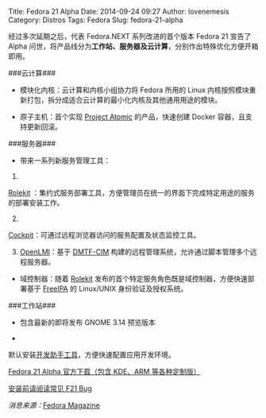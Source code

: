 Title: Fedora 21 Alpha
Date: 2014-09-24 09:27
Author: lovenemesis
Category: Distros
Tags: Fedora
Slug: fedora-21-alpha

经过多次延期之后，代表 Fedora.NEXT 系列改进的首个版本 Fedora 21 宣告了
Alpha
问世，将产品线分为**工作站、服务器及云计算**，分别作出特殊优化方便开箱即用。

###云计算###

* 模块化内核：云计算和内核小组协力将 Fedora 所用的 Linux
内核按照模块重新打包，拆分成适合云计算的最小化内核及其他通用用途的模块。

* 原子主机：首个实现 [Project Atomic](http://projectatomic.io/)
的产品，快速创建 Docker 容器，且支持更新回滚。

###服务器###

* 带来一系列新服务管理工具：

1.
[Rolekit](http://fedoramagazine.org/flock-2014-day-2-fedora-server-role-ing-along/)
：集约式服务部署工具，方便管理员在统一的界面下完成特定用途的服务的部署安装工作。

2.
[Cockpit](http://cockpit-project.org/)：可通过远程浏览器访问的服务配置及状态监控工具。

3. [OpenLMI](http://www.openlmi.org/)：基于
[DMTF-CIM](http://www.dmtf.org/standards/cim)
构建的远程管理系统，允许通过脚本管理多个远程服务器。

* 域控制器：随着
[Rolekit](http://fedoramagazine.org/flock-2014-day-2-fedora-server-role-ing-along/)
发布的首个特定服务角色既是域控制器，方便快速部署基于
[FreeIPA](http://freeipa.org/) 的 Linux/UNIX 身份验证及授权系统。

###工作站###

* 包含最新的即将发布 GNOME 3.14 预览版本

*
默认安装[开发助手工具](http://devassistant.org/)，方便快速配置应用开发环境。

[Fedora 21 Alpha 官方下载（包含 KDE、ARM
等各种定制版）](http://fedoraproject.org/zh\_CN/get-prerelease#overview)

[安装前请阅读常见 F21
Bug](https://fedoraproject.org/wiki/Common\_F21\_bugs)

*消息来源：*[Fedora
Magazine](http://fedoramagazine.org/fedora-21-alpha-released/)
